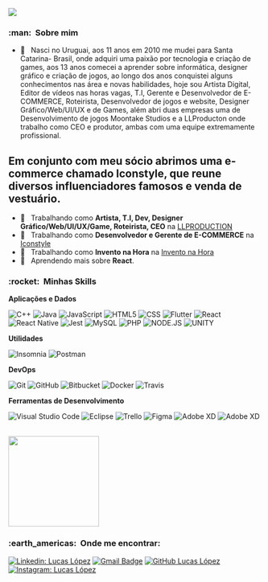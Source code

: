 
![](https://komarev.com/ghpvc/?username=luscalopez&color=006bed)

<h3> :man: &nbsp;Sobre mim </h3>

- 🤔 &nbsp; Nasci no Uruguai, aos 11 anos em 2010 me mudei para Santa Catarina- Brasil, onde adquiri uma paixão por tecnologia e criação de games, aos 13 anos comecei a aprender sobre informática, designer gráfico e criação de jogos, ao longo dos anos conquistei alguns conhecimentos nas área e novas habilidades, hoje sou Artista Digital, Editor de vídeos nas horas vagas, T.I, Gerente e Desenvolvedor de E-COMMERCE, Roteirista, Desenvolvedor de jogos e website, Designer Gráfico/Web/UI/UX e de Games, além abri duas empresas uma de Desenvolvimento de jogos Moontake Studios e a LLProducton onde trabalho como CEO e produtor, ambas com uma equipe extremamente profissional.

Em conjunto com meu sócio abrimos uma e-commerce chamado Iconstyle, que reune diversos influenciadores famosos e venda de vestuário.
- 
- 💼 &nbsp; Trabalhando como **Artista, T.I, Dev, Designer Gráfico/Web/UI/UX/Game, Roteirista, CEO** na <a href="www.llproduction.com.br">LLPRODUCTION</a>
- 💼 &nbsp; Trabalhando como **Desenvolvedor e Gerente de E-COMMERCE** na <a href="www.iconstyle.com.br">Iconstyle</a>
- 💼 &nbsp; Trabalhando como **Invento na Hora** na <a href="www.inventonahora.com.br">Invento na Hora</a>
- 🌱 &nbsp; Aprendendo mais sobre **React**.

<h3> :rocket: &nbsp;Minhas Skills </h3>

**Aplicações e Dados**

  ![C++](https://img.shields.io/badge/-C++-333333?style=flat&logo=C%2B%2B&logoColor=00599C)
  ![Java](https://img.shields.io/badge/-Java-333333?style=flat&logo=Java&logoColor=007396)
  ![JavaScript](https://img.shields.io/badge/-JavaScript-333333?style=flat&logo=javascript)
  ![HTML5](https://img.shields.io/badge/-HTML5-333333?style=flat&logo=HTML5)
  ![CSS](https://img.shields.io/badge/-CSS-333333?style=flat&logo=CSS3&logoColor=1572B6)
  ![Flutter](https://img.shields.io/badge/-Flutter-333333?style=flat&logo=Flutter)
  ![React](https://img.shields.io/badge/-React-333333?style=flat&logo=react)
  ![React Native](https://img.shields.io/badge/-React%20Native-333333?style=flat&logo=react)
  ![Jest](https://img.shields.io/badge/-Jest-333333?style=flat&logo=jest)
  ![MySQL](https://img.shields.io/badge/-MySQL-333333?style=flat&logo=mysql)
  ![PHP](https://img.shields.io/badge/PHP-777BB4?style=for-the-badge&logo=php&logoColor=white)
  ![NODE.JS](https://img.shields.io/badge/Node.js-43853D?style=for-the-badge&logo=node.js&logoColor=white)
  ![UNITY](https://img.shields.io/badge/Unity-100000?style=for-the-badge&logo=unity&logoColor=white)

**Utilidades**

  ![Insomnia](https://img.shields.io/badge/-Insomnia-333333?style=flat&logo=insomnia)
  ![Postman](https://img.shields.io/badge/-Postman-333333?style=flat&logo=postman)

**DevOps**

  ![Git](https://img.shields.io/badge/-Git-333333?style=flat&logo=git)
  ![GitHub](https://img.shields.io/badge/-GitHub-333333?style=flat&logo=github)
  ![Bitbucket](https://img.shields.io/badge/-Bitbucket-333333?style=flat&logo=bitbucket)
  ![Docker](https://img.shields.io/badge/-Docker-333333?style=flat&logo=docker)
  ![Travis](https://img.shields.io/badge/-Travis-333333?style=flat&logo=travis)

**Ferramentas de Desenvolvimento**

  ![Visual Studio Code](https://img.shields.io/badge/-Visual%20Studio%20Code-333333?style=flat&logo=visual-studio-code&logoColor=007ACC)
  ![Eclipse](https://img.shields.io/badge/-Eclipse-333333?style=flat&logo=eclipse-ide&logoColor=2C2255)
  ![Trello](https://img.shields.io/badge/-Trello-333333?style=flat&logo=trello&logoColor=007ACC)
  ![Figma](https://img.shields.io/badge/-Figma-333333?style=flat&logo=figma&logoColor=007ACC)
  ![Adobe XD](https://img.shields.io/badge/-Adobe%20XD-333333?style=flat&logo=adobe-xd&logoColor=007ACC)
  ![Adobe XD](https://img.shields.io/badge/-Adobe%20XD-333333?style=flat&logo=adobe-xd&logoColor=007ACC)

<br/>

<a href="https://github.com/luscalopez">
  <img height="180em" src="https://github-readme-stats.vercel.app/api?username=luscalopez&theme=dracula&show_icons=true" />
</a>

<br/>

<h3> :earth_americas: &nbsp;Onde me encontrar: </h3> 

[![Linkedin: Lucas López](https://img.shields.io/badge/-USERNAME-blue?style=flat-square&logo=Linkedin&logoColor=white&link=https://www.linkedin.com/in/luscalopez/)](https://www.linkedin.com/in/luscalopez/N)
[![Gmail Badge](https://img.shields.io/badge/-lopez@llproduction.com.br-006bed?style=flat-square&logo=Gmail&logoColor=white&link=mailto:lopez@llproduction.com.br)](mailto:lopez@llproduction.com.br)
[![GitHub Lucas López]( https://img.shields.io/github/followers/luscalopez?label=follow&style=social)](https://github.com/luscalopez)
[![Instagram: Lucas López]( https://img.shields.io/badge/Instagram-E4405F?style=for-the-badge&logo=instagram&logoColor=white)](https://instagram.com/luscaslopez)
